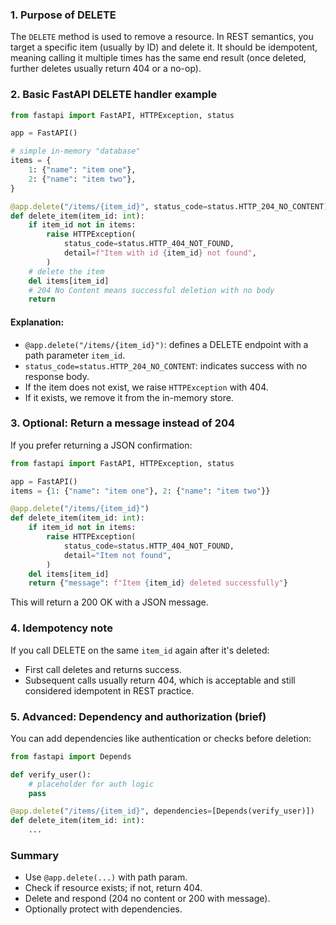 ### 1. Purpose of DELETE

The `DELETE` method is used to remove a resource. In REST semantics, you target a specific item (usually by ID) and delete it. It should be idempotent, meaning calling it multiple times has the same end result (once deleted, further deletes usually return 404 or a no-op).

### 2. Basic FastAPI DELETE handler example

```python
from fastapi import FastAPI, HTTPException, status

app = FastAPI()

# simple in-memory "database"
items = {
    1: {"name": "item one"},
    2: {"name": "item two"},
}

@app.delete("/items/{item_id}", status_code=status.HTTP_204_NO_CONTENT)
def delete_item(item_id: int):
    if item_id not in items:
        raise HTTPException(
            status_code=status.HTTP_404_NOT_FOUND,
            detail=f"Item with id {item_id} not found",
        )
    # delete the item
    del items[item_id]
    # 204 No Content means successful deletion with no body
    return
```

#### Explanation:

- `@app.delete("/items/{item_id}")`: defines a DELETE endpoint with a path parameter `item_id`.
- `status_code=status.HTTP_204_NO_CONTENT`: indicates success with no response body.
- If the item does not exist, we raise `HTTPException` with 404.
- If it exists, we remove it from the in-memory store.

### 3. Optional: Return a message instead of 204

If you prefer returning a JSON confirmation:

```python
from fastapi import FastAPI, HTTPException, status

app = FastAPI()
items = {1: {"name": "item one"}, 2: {"name": "item two"}}

@app.delete("/items/{item_id}")
def delete_item(item_id: int):
    if item_id not in items:
        raise HTTPException(
            status_code=status.HTTP_404_NOT_FOUND,
            detail="Item not found",
        )
    del items[item_id]
    return {"message": f"Item {item_id} deleted successfully"}
```

This will return a 200 OK with a JSON message.

### 4. Idempotency note

If you call DELETE on the same `item_id` again after it's deleted:

- First call deletes and returns success.
- Subsequent calls usually return 404, which is acceptable and still considered idempotent in REST practice.

### 5. Advanced: Dependency and authorization (brief)

You can add dependencies like authentication or checks before deletion:

```python
from fastapi import Depends

def verify_user():
    # placeholder for auth logic
    pass

@app.delete("/items/{item_id}", dependencies=[Depends(verify_user)])
def delete_item(item_id: int):
    ...
```

### Summary

- Use `@app.delete(...)` with path param.
- Check if resource exists; if not, return 404.
- Delete and respond (204 no content or 200 with message).
- Optionally protect with dependencies.
